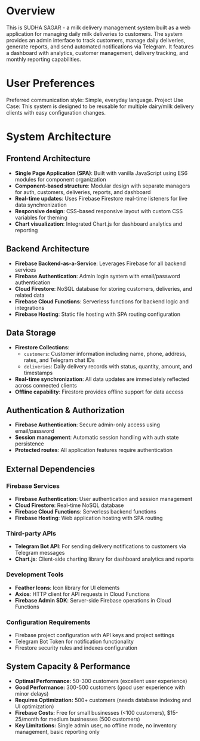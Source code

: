 # Overview

This is SUDHA SAGAR - a milk delivery management system built as a web application for managing daily milk deliveries to customers. The system provides an admin interface to track customers, manage daily deliveries, generate reports, and send automated notifications via Telegram. It features a dashboard with analytics, customer management, delivery tracking, and monthly reporting capabilities.

# User Preferences

Preferred communication style: Simple, everyday language.
Project Use Case: This system is designed to be reusable for multiple dairy/milk delivery clients with easy configuration changes.

# System Architecture

## Frontend Architecture
- **Single Page Application (SPA)**: Built with vanilla JavaScript using ES6 modules for component organization
- **Component-based structure**: Modular design with separate managers for auth, customers, deliveries, reports, and dashboard
- **Real-time updates**: Uses Firebase Firestore real-time listeners for live data synchronization
- **Responsive design**: CSS-based responsive layout with custom CSS variables for theming
- **Chart visualization**: Integrated Chart.js for dashboard analytics and reporting

## Backend Architecture
- **Firebase Backend-as-a-Service**: Leverages Firebase for all backend services
- **Firebase Authentication**: Admin login system with email/password authentication
- **Cloud Firestore**: NoSQL database for storing customers, deliveries, and related data
- **Firebase Cloud Functions**: Serverless functions for backend logic and integrations
- **Firebase Hosting**: Static file hosting with SPA routing configuration

## Data Storage
- **Firestore Collections**: 
  - `customers`: Customer information including name, phone, address, rates, and Telegram chat IDs
  - `deliveries`: Daily delivery records with status, quantity, amount, and timestamps
- **Real-time synchronization**: All data updates are immediately reflected across connected clients
- **Offline capability**: Firestore provides offline support for data access

## Authentication & Authorization
- **Firebase Authentication**: Secure admin-only access using email/password
- **Session management**: Automatic session handling with auth state persistence
- **Protected routes**: All application features require authentication

## External Dependencies

### Firebase Services
- **Firebase Authentication**: User authentication and session management
- **Cloud Firestore**: Real-time NoSQL database
- **Firebase Cloud Functions**: Serverless backend functions
- **Firebase Hosting**: Web application hosting with SPA routing

### Third-party APIs
- **Telegram Bot API**: For sending delivery notifications to customers via Telegram messages
- **Chart.js**: Client-side charting library for dashboard analytics and reports

### Development Tools
- **Feather Icons**: Icon library for UI elements
- **Axios**: HTTP client for API requests in Cloud Functions
- **Firebase Admin SDK**: Server-side Firebase operations in Cloud Functions

### Configuration Requirements
- Firebase project configuration with API keys and project settings
- Telegram Bot Token for notification functionality
- Firestore security rules and indexes configuration

## System Capacity & Performance
- **Optimal Performance:** 50-300 customers (excellent user experience)
- **Good Performance:** 300-500 customers (good user experience with minor delays)
- **Requires Optimization:** 500+ customers (needs database indexing and UI optimization)
- **Firebase Costs:** Free for small businesses (<100 customers), $15-25/month for medium businesses (500 customers)
- **Key Limitations:** Single admin user, no offline mode, no inventory management, basic reporting only